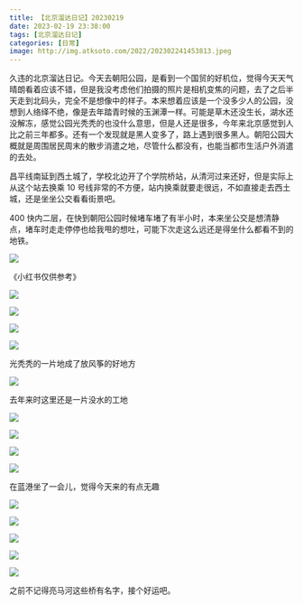 ```yaml
---
title: 【北京溜达日记】20230219
date: 2023-02-19 23:38:00
tags: [北京溜达日记]
categories: [日常]
image: http://img.atksoto.com/2022/202302241453813.jpeg
---
```


久违的北京溜达日记。今天去朝阳公园，是看到一个国贸的好机位，觉得今天天气晴朗看着应该不错，但是我没考虑他们拍摄的照片是相机变焦的问题，去了之后半天走到北码头，完全不是想像中的样子。本来想着应该是一个没多少人的公园，没想到人络绎不绝，像是去年踏青时候的玉渊潭一样。可能是草木还没生长，湖水还没解冻，感觉公园光秃秃的也没什么意思，但是人还是很多，今年来北京感觉到人比之前三年都多。还有一个发现就是黑人变多了，路上遇到很多黑人。朝阳公园大概就是周围居民周末的散步消遣之地，尽管什么都没有，也能当都市生活户外消遣的去处。

昌平线南延到西土城了，学校北边开了个学院桥站，从清河过来还好，但是实际上从这个站去换乘 10 号线非常的不方便，站内换乘就要走很远，不如直接走去西土城，还是坐坐公交看看街景吧。

400 快内二层，在快到朝阳公园时候堵车堵了有半小时，本来坐公交是想清静点，堵车时走走停停也给我甩的想吐，可能下次走这么远还是得坐什么都看不到的地铁。

![](http://img.atksoto.com/2022/202302241453800.jpeg)

《小红书仅供参考》

![](http://img.atksoto.com/2022/202302241453815.JPEG)

![](http://img.atksoto.com/2022/202302241453802.jpeg)

![](http://img.atksoto.com/2022/202302241453803.jpeg)

![](http://img.atksoto.com/2022/202302241453804.jpeg)

光秃秃的一片地成了放风筝的好地方

![](http://img.atksoto.com/2022/202302241453805.jpeg)

去年来时这里还是一片没水的工地

![](http://img.atksoto.com/2022/202302241453806.jpeg)

![](http://img.atksoto.com/2022/202302241453807.jpeg)

![](http://img.atksoto.com/2022/202302241453808.jpeg)

![](http://img.atksoto.com/2022/202302241453809.jpeg)

在蓝港坐了一会儿，觉得今天来的有点无趣

![](http://img.atksoto.com/2022/202302241453810.jpeg)

![](http://img.atksoto.com/2022/202302241453811.jpeg)

![](http://img.atksoto.com/2022/202302241453812.jpeg)

![](http://img.atksoto.com/2022/202302241453813.jpeg)

![](http://img.atksoto.com/2022/202302241453814.jpeg)

之前不记得亮马河这些桥有名字，接个好运吧。
